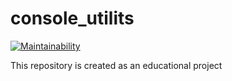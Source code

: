 # console_utilits
[![Maintainability](https://api.codeclimate.com/v1/badges/3e9026632ca481e45066/maintainability)](https://codeclimate.com/github/asalex04/console_utilits/maintainability)

This repository is created as an educational project
